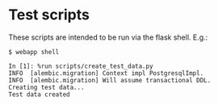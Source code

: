 # Test scripts

These scripts are intended to be run via the flask shell. E.g.:

```console
$ webapp shell

In [1]: %run scripts/create_test_data.py
INFO  [alembic.migration] Context impl PostgresqlImpl.
INFO  [alembic.migration] Will assume transactional DDL.
Creating test data...
Test data created
```
